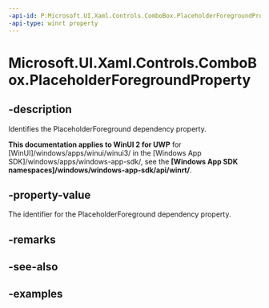 ```yaml
---
-api-id: P:Microsoft.UI.Xaml.Controls.ComboBox.PlaceholderForegroundProperty
-api-type: winrt property
---
```


<!-- Property syntax.
public DependencyProperty PlaceholderForegroundProperty { get; }
-->

# Microsoft.UI.Xaml.Controls.ComboBox.PlaceholderForegroundProperty

## -description

Identifies the PlaceholderForeground dependency property.

**This documentation applies to WinUI 2 for UWP** for [WinUI]/windows/apps/winui/winui3/ in the [Windows App SDK]/windows/apps/windows-app-sdk/, see the **[Windows App SDK namespaces]/windows/windows-app-sdk/api/winrt/**.

## -property-value

The identifier for the PlaceholderForeground dependency property.

## -remarks

## -see-also

## -examples

